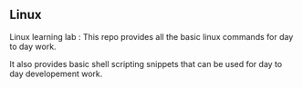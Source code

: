 ## Linux
Linux learning lab  : This repo provides all the basic linux commands for day to day work.

It also provides basic shell scripting snippets that can be used for day to day developement work.
